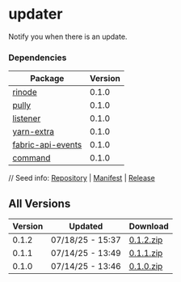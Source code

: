 # updater

Notify you when there is an update.

### Dependencies

|Package|Version|
|---|---|
|[rinode](../rinode)|0.1.0|
|[pully](../pully)|0.1.0|
|[listener](../listener)|0.1.0|
|[yarn-extra](../yarn-extra)|0.1.0|
|[fabric-api-events](../fabric-api-events)|0.1.0|
|[command](../command)|0.1.0|

// Seed info: [Repository](https://github.com/fabriccore/updater-js) | [Manifest](https://raw.githubusercontent.com/fabriccore/updater-js/refs/heads/master/package.json) | [Release](https://github.com/fabriccore/updater-js/archive/refs/heads/master.zip)

## All Versions

|Version|Updated|Download|
|---|---|---|
|0.1.2|07/18/25 - 15:37|[0.1.2.zip](./releases/0.1.2.zip)|
|0.1.1|07/14/25 - 13:49|[0.1.1.zip](./releases/0.1.1.zip)|
|0.1.0|07/14/25 - 13:46|[0.1.0.zip](./releases/0.1.0.zip)|